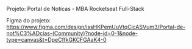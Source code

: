 Projeto: Portal de Notícas - MBA Rocketseat Full-Stack

Figma do projeto: https://www.figma.com/design/issHKPemUuVtqCicASVum3/Portal-de-not%C3%ADcias-(Community)?node-id=0-1&node-type=canvas&t=DpeCffkGKCFGAaK4-0

